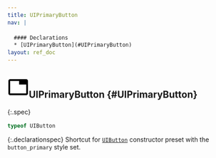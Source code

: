 ```yaml
---
title: UIPrimaryButton
nav: |

  #### Declarations
  * [UIPrimaryButton](#UIPrimaryButton)
layout: ref_doc
---
```


## ![](/assets/icons/spec-var.svg)UIPrimaryButton {#UIPrimaryButton}
{:.spec}

```typescript
typeof UIButton
```
{:.declarationspec}
Shortcut for [`UIButton`](./UIButton) constructor preset with the `button_primary` style set.

